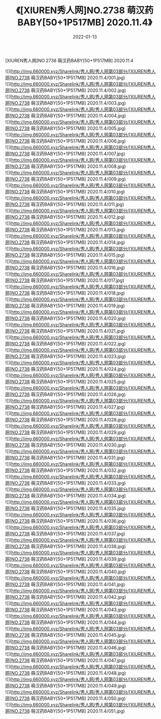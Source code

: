﻿---
layout: post
title:  《[XIUREN秀人网]NO.2738 萌汉药BABY[50+1P517MB] 2020.11.4》
date:   2022-01-13
img: http://img.660000.xyz/Sharelink/秀人网/秀人网第03部分/[XIUREN秀人网]NO.2738 萌汉药BABY[50+1P517MB] 2020.11.4/000.jpg
categories: [美女, 清纯, 唯美]
---

[XIUREN秀人网]NO.2738 萌汉药BABY[50+1P517MB] 2020.11.4

 ![](http://img.660000.xyz/Sharelink/秀人网/秀人网第03部分/[XIUREN秀人网]NO.2738 萌汉药BABY[50+1P517MB] 2020.11.4/001.jpg) <br>![](http://img.660000.xyz/Sharelink/秀人网/秀人网第03部分/[XIUREN秀人网]NO.2738 萌汉药BABY[50+1P517MB] 2020.11.4/002.jpg) <br>![](http://img.660000.xyz/Sharelink/秀人网/秀人网第03部分/[XIUREN秀人网]NO.2738 萌汉药BABY[50+1P517MB] 2020.11.4/003.jpg) <br>![](http://img.660000.xyz/Sharelink/秀人网/秀人网第03部分/[XIUREN秀人网]NO.2738 萌汉药BABY[50+1P517MB] 2020.11.4/004.jpg) <br>![](http://img.660000.xyz/Sharelink/秀人网/秀人网第03部分/[XIUREN秀人网]NO.2738 萌汉药BABY[50+1P517MB] 2020.11.4/005.jpg) <br>![](http://img.660000.xyz/Sharelink/秀人网/秀人网第03部分/[XIUREN秀人网]NO.2738 萌汉药BABY[50+1P517MB] 2020.11.4/006.jpg) <br>![](http://img.660000.xyz/Sharelink/秀人网/秀人网第03部分/[XIUREN秀人网]NO.2738 萌汉药BABY[50+1P517MB] 2020.11.4/007.jpg) <br>![](http://img.660000.xyz/Sharelink/秀人网/秀人网第03部分/[XIUREN秀人网]NO.2738 萌汉药BABY[50+1P517MB] 2020.11.4/008.jpg) <br>![](http://img.660000.xyz/Sharelink/秀人网/秀人网第03部分/[XIUREN秀人网]NO.2738 萌汉药BABY[50+1P517MB] 2020.11.4/009.jpg) <br>![](http://img.660000.xyz/Sharelink/秀人网/秀人网第03部分/[XIUREN秀人网]NO.2738 萌汉药BABY[50+1P517MB] 2020.11.4/010.jpg) <br>![](http://img.660000.xyz/Sharelink/秀人网/秀人网第03部分/[XIUREN秀人网]NO.2738 萌汉药BABY[50+1P517MB] 2020.11.4/011.jpg) <br>![](http://img.660000.xyz/Sharelink/秀人网/秀人网第03部分/[XIUREN秀人网]NO.2738 萌汉药BABY[50+1P517MB] 2020.11.4/012.jpg) <br>![](http://img.660000.xyz/Sharelink/秀人网/秀人网第03部分/[XIUREN秀人网]NO.2738 萌汉药BABY[50+1P517MB] 2020.11.4/013.jpg) <br>![](http://img.660000.xyz/Sharelink/秀人网/秀人网第03部分/[XIUREN秀人网]NO.2738 萌汉药BABY[50+1P517MB] 2020.11.4/014.jpg) <br>![](http://img.660000.xyz/Sharelink/秀人网/秀人网第03部分/[XIUREN秀人网]NO.2738 萌汉药BABY[50+1P517MB] 2020.11.4/015.jpg) <br>![](http://img.660000.xyz/Sharelink/秀人网/秀人网第03部分/[XIUREN秀人网]NO.2738 萌汉药BABY[50+1P517MB] 2020.11.4/016.jpg) <br>![](http://img.660000.xyz/Sharelink/秀人网/秀人网第03部分/[XIUREN秀人网]NO.2738 萌汉药BABY[50+1P517MB] 2020.11.4/017.jpg) <br>![](http://img.660000.xyz/Sharelink/秀人网/秀人网第03部分/[XIUREN秀人网]NO.2738 萌汉药BABY[50+1P517MB] 2020.11.4/018.jpg) <br>![](http://img.660000.xyz/Sharelink/秀人网/秀人网第03部分/[XIUREN秀人网]NO.2738 萌汉药BABY[50+1P517MB] 2020.11.4/019.jpg) <br>![](http://img.660000.xyz/Sharelink/秀人网/秀人网第03部分/[XIUREN秀人网]NO.2738 萌汉药BABY[50+1P517MB] 2020.11.4/020.jpg) <br>![](http://img.660000.xyz/Sharelink/秀人网/秀人网第03部分/[XIUREN秀人网]NO.2738 萌汉药BABY[50+1P517MB] 2020.11.4/021.jpg) <br>![](http://img.660000.xyz/Sharelink/秀人网/秀人网第03部分/[XIUREN秀人网]NO.2738 萌汉药BABY[50+1P517MB] 2020.11.4/022.jpg) <br>![](http://img.660000.xyz/Sharelink/秀人网/秀人网第03部分/[XIUREN秀人网]NO.2738 萌汉药BABY[50+1P517MB] 2020.11.4/023.jpg) <br>![](http://img.660000.xyz/Sharelink/秀人网/秀人网第03部分/[XIUREN秀人网]NO.2738 萌汉药BABY[50+1P517MB] 2020.11.4/024.jpg) <br>![](http://img.660000.xyz/Sharelink/秀人网/秀人网第03部分/[XIUREN秀人网]NO.2738 萌汉药BABY[50+1P517MB] 2020.11.4/025.jpg) <br>![](http://img.660000.xyz/Sharelink/秀人网/秀人网第03部分/[XIUREN秀人网]NO.2738 萌汉药BABY[50+1P517MB] 2020.11.4/026.jpg) <br>![](http://img.660000.xyz/Sharelink/秀人网/秀人网第03部分/[XIUREN秀人网]NO.2738 萌汉药BABY[50+1P517MB] 2020.11.4/027.jpg) <br>![](http://img.660000.xyz/Sharelink/秀人网/秀人网第03部分/[XIUREN秀人网]NO.2738 萌汉药BABY[50+1P517MB] 2020.11.4/028.jpg) <br>![](http://img.660000.xyz/Sharelink/秀人网/秀人网第03部分/[XIUREN秀人网]NO.2738 萌汉药BABY[50+1P517MB] 2020.11.4/029.jpg) <br>![](http://img.660000.xyz/Sharelink/秀人网/秀人网第03部分/[XIUREN秀人网]NO.2738 萌汉药BABY[50+1P517MB] 2020.11.4/030.jpg) <br>![](http://img.660000.xyz/Sharelink/秀人网/秀人网第03部分/[XIUREN秀人网]NO.2738 萌汉药BABY[50+1P517MB] 2020.11.4/031.jpg) <br>![](http://img.660000.xyz/Sharelink/秀人网/秀人网第03部分/[XIUREN秀人网]NO.2738 萌汉药BABY[50+1P517MB] 2020.11.4/032.jpg) <br>![](http://img.660000.xyz/Sharelink/秀人网/秀人网第03部分/[XIUREN秀人网]NO.2738 萌汉药BABY[50+1P517MB] 2020.11.4/033.jpg) <br>![](http://img.660000.xyz/Sharelink/秀人网/秀人网第03部分/[XIUREN秀人网]NO.2738 萌汉药BABY[50+1P517MB] 2020.11.4/034.jpg) <br>![](http://img.660000.xyz/Sharelink/秀人网/秀人网第03部分/[XIUREN秀人网]NO.2738 萌汉药BABY[50+1P517MB] 2020.11.4/035.jpg) <br>![](http://img.660000.xyz/Sharelink/秀人网/秀人网第03部分/[XIUREN秀人网]NO.2738 萌汉药BABY[50+1P517MB] 2020.11.4/036.jpg) <br>![](http://img.660000.xyz/Sharelink/秀人网/秀人网第03部分/[XIUREN秀人网]NO.2738 萌汉药BABY[50+1P517MB] 2020.11.4/037.jpg) <br>![](http://img.660000.xyz/Sharelink/秀人网/秀人网第03部分/[XIUREN秀人网]NO.2738 萌汉药BABY[50+1P517MB] 2020.11.4/038.jpg) <br>![](http://img.660000.xyz/Sharelink/秀人网/秀人网第03部分/[XIUREN秀人网]NO.2738 萌汉药BABY[50+1P517MB] 2020.11.4/039.jpg) <br>![](http://img.660000.xyz/Sharelink/秀人网/秀人网第03部分/[XIUREN秀人网]NO.2738 萌汉药BABY[50+1P517MB] 2020.11.4/040.jpg) <br>![](http://img.660000.xyz/Sharelink/秀人网/秀人网第03部分/[XIUREN秀人网]NO.2738 萌汉药BABY[50+1P517MB] 2020.11.4/041.jpg) <br>![](http://img.660000.xyz/Sharelink/秀人网/秀人网第03部分/[XIUREN秀人网]NO.2738 萌汉药BABY[50+1P517MB] 2020.11.4/042.jpg) <br>![](http://img.660000.xyz/Sharelink/秀人网/秀人网第03部分/[XIUREN秀人网]NO.2738 萌汉药BABY[50+1P517MB] 2020.11.4/043.jpg) <br>![](http://img.660000.xyz/Sharelink/秀人网/秀人网第03部分/[XIUREN秀人网]NO.2738 萌汉药BABY[50+1P517MB] 2020.11.4/044.jpg) <br>![](http://img.660000.xyz/Sharelink/秀人网/秀人网第03部分/[XIUREN秀人网]NO.2738 萌汉药BABY[50+1P517MB] 2020.11.4/045.jpg) <br>![](http://img.660000.xyz/Sharelink/秀人网/秀人网第03部分/[XIUREN秀人网]NO.2738 萌汉药BABY[50+1P517MB] 2020.11.4/046.jpg) <br>![](http://img.660000.xyz/Sharelink/秀人网/秀人网第03部分/[XIUREN秀人网]NO.2738 萌汉药BABY[50+1P517MB] 2020.11.4/047.jpg) <br>![](http://img.660000.xyz/Sharelink/秀人网/秀人网第03部分/[XIUREN秀人网]NO.2738 萌汉药BABY[50+1P517MB] 2020.11.4/048.jpg) <br>![](http://img.660000.xyz/Sharelink/秀人网/秀人网第03部分/[XIUREN秀人网]NO.2738 萌汉药BABY[50+1P517MB] 2020.11.4/049.jpg) <br>![](http://img.660000.xyz/Sharelink/秀人网/秀人网第03部分/[XIUREN秀人网]NO.2738 萌汉药BABY[50+1P517MB] 2020.11.4/050.jpg) <br>![](http://img.660000.xyz/Sharelink/秀人网/秀人网第03部分/[XIUREN秀人网]NO.2738 萌汉药BABY[50+1P517MB] 2020.11.4/051.jpg) <br>